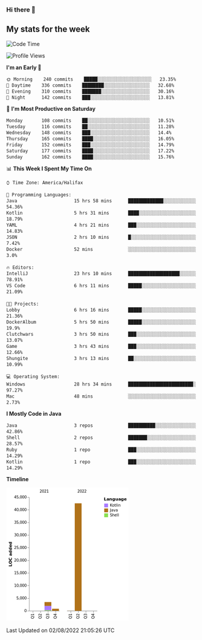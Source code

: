 ### Hi there 👋

## My stats for the week
<!--START_SECTION:waka-->
![Code Time](http://img.shields.io/badge/Code%20Time-356%20hrs%2027%20mins-blue)

![Profile Views](http://img.shields.io/badge/Profile%20Views-0-blue)

**I'm an Early 🐤** 

```text
🌞 Morning    240 commits    █████░░░░░░░░░░░░░░░░░░░░   23.35% 
🌆 Daytime    336 commits    ████████░░░░░░░░░░░░░░░░░   32.68% 
🌃 Evening    310 commits    ███████░░░░░░░░░░░░░░░░░░   30.16% 
🌙 Night      142 commits    ███░░░░░░░░░░░░░░░░░░░░░░   13.81%

```
📅 **I'm Most Productive on Saturday** 

```text
Monday       108 commits    ██░░░░░░░░░░░░░░░░░░░░░░░   10.51% 
Tuesday      116 commits    ██░░░░░░░░░░░░░░░░░░░░░░░   11.28% 
Wednesday    148 commits    ███░░░░░░░░░░░░░░░░░░░░░░   14.4% 
Thursday     165 commits    ████░░░░░░░░░░░░░░░░░░░░░   16.05% 
Friday       152 commits    ███░░░░░░░░░░░░░░░░░░░░░░   14.79% 
Saturday     177 commits    ████░░░░░░░░░░░░░░░░░░░░░   17.22% 
Sunday       162 commits    ████░░░░░░░░░░░░░░░░░░░░░   15.76%

```


📊 **This Week I Spent My Time On** 

```text
⌚︎ Time Zone: America/Halifax

💬 Programming Languages: 
Java                     15 hrs 58 mins      █████████████░░░░░░░░░░░░   54.36% 
Kotlin                   5 hrs 31 mins       ████░░░░░░░░░░░░░░░░░░░░░   18.79% 
YAML                     4 hrs 21 mins       ███░░░░░░░░░░░░░░░░░░░░░░   14.83% 
JSON                     2 hrs 10 mins       █░░░░░░░░░░░░░░░░░░░░░░░░   7.42% 
Docker                   52 mins             ░░░░░░░░░░░░░░░░░░░░░░░░░   3.0%

🔥 Editors: 
IntelliJ                 23 hrs 10 mins      ███████████████████░░░░░░   78.91% 
VS Code                  6 hrs 11 mins       █████░░░░░░░░░░░░░░░░░░░░   21.09%

🐱‍💻 Projects: 
Lobby                    6 hrs 16 mins       █████░░░░░░░░░░░░░░░░░░░░   21.36% 
DockerAlbum              5 hrs 50 mins       █████░░░░░░░░░░░░░░░░░░░░   19.9% 
Clutchwars               3 hrs 50 mins       ███░░░░░░░░░░░░░░░░░░░░░░   13.07% 
Game                     3 hrs 43 mins       ███░░░░░░░░░░░░░░░░░░░░░░   12.66% 
Shungite                 3 hrs 13 mins       ██░░░░░░░░░░░░░░░░░░░░░░░   10.99%

💻 Operating System: 
Windows                  28 hrs 34 mins      ████████████████████████░   97.27% 
Mac                      48 mins             ░░░░░░░░░░░░░░░░░░░░░░░░░   2.73%

```

**I Mostly Code in Java** 

```text
Java                     3 repos             ██████████░░░░░░░░░░░░░░░   42.86% 
Shell                    2 repos             ███████░░░░░░░░░░░░░░░░░░   28.57% 
Ruby                     1 repo              ███░░░░░░░░░░░░░░░░░░░░░░   14.29% 
Kotlin                   1 repo              ███░░░░░░░░░░░░░░░░░░░░░░   14.29%

```


**Timeline**

![Chart not found](https://raw.githubusercontent.com/lyndseyy/lyndseyy/main/charts/bar_graph.png) 


 Last Updated on 02/08/2022 21:05:26 UTC
<!--END_SECTION:waka-->